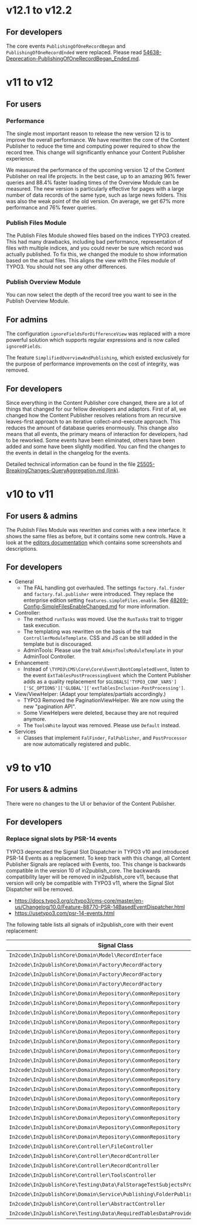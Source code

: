 # v12.1 to v12.2

## For developers

The core events `PublishingOfOneRecordBegan` and `PublishingOfOneRecordEnded` were replaced. Please
read [54638-Deprecation-PublishingOfOneRecordBegan_Ended.md](Documentation/Developers/Changelog/54638-Deprecation-PublishingOfOneRecordBegan_Ended.md).

# v11 to v12

## For users

### Performance

The single most important reason to release the new version 12 is to improve the overall performance. We have rewritten
the core of the Content Publisher to reduce the time and computing power required to show the record tree. This change
will significantly enhance your Content Publisher experience.

We measured the performance of the upcoming version 12 of the Content Publisher on real life projects. In the best case,
up to an amazing 96% fewer queries and 88.4% faster loading times of the Overview Module can be measured. The new
version is particularly effective for pages with a large number of data records of the same type, such as large news
folders. This was also the weak point of the old version. On average, we get 67% more performance and 76% fewer queries.

### Publish Files Module

The Publish Files Module showed files based on the indices TYPO3 created. This had many drawbacks, including bad
performance, representation of files with multiple indices, and you could never be sure which record was actually
published. To fix this, we changed the module to show information based on the actual files. This aligns the view with
the Files module of TYPO3. You should not see any other differences.

### Publish Overview Module

You can now select the depth of the record tree you want to see in the Publish Overview Module.

## For admins

The configuration `ignoreFieldsForDifferenceView` was replaced with a more powerful solution which supports regular
expressions and is now called `ignoredFields`.

The feature `SimplifiedOverviewAndPublishing`, which existed exclusively for the purpose of performance improvements on
the cost of integrity, was removed.

## For developers

Since everything in the Content Publisher core changed, there are a lot of things that changed for our fellow developers
and adaptors. First of all, we changed how the Content Publisher resolves relations from an recursive leaves-first
approach to an iterative collect-and-execute approach. This reduces the amount of database queries enormously. This
change also means that all events, the primary means of interaction for developers, had to be reworked. Some events have
been eliminated, others have been added and some have been slightly modified. You can find the changes to the events in
detail in the changelog for the events.

Detailed technical information can be found in the
file [25505-BreakingChanges-QueryAggregation.md (link)](Documentation/Developers/Changelog/25505-BreakingChanges-QueryAggregation.md).

# v10 to v11

## For users & admins

The Publish Files Module was rewritten and comes with a new interface. It shows the same files as before, but it
contains some new controls. Have a look at the [editors documentation](Documentation/Editors/PublishFilesModule.md)
which contains some screenshots and descriptions.

## For developers

* General
    * The FAL handling got overhauled. The settings `factory.fal.finder` and `factory.fal.publisher` were introduced.
      They
      replace the enterprise edition setting `features.simpleFiles.enable`.
      See [48269-Config-SimpleFilesEnableChanged.md](https://github.com/in2code-de/in2publish/blob/9636a805c28c3c0e1db55c57e2691318061a7300/Documentation/Changelog/48269-Config-SimpleFilesEnableChanged.md)
      for more information.
* Controller:
    * The method `runTasks` was moved. Use the `RunTasks` trait to trigger task execution.
    * The templating was rewritten on the basis of the trait `ControllerModuleTemplate`. CSS and JS can be still added
      in the template but is discouraged.
    * AdminTools: Please use the trait `AdminToolsModuleTemplate` in your AdminTool Controller.
* Enhancement:
    * Instead of `\TYPO3\CMS\Core\Core\Event\BootCompletedEvent`, listen to the event `ExtTablesPostProcessingEvent`
      which
      the Content Publisher adds as a quality replacement
      for `$GLOBALS['TYPO3_CONF_VARS']['SC_OPTIONS']['GLOBAL']['extTablesInclusion-PostProcessing']`.
* View/ViewHelper: (Adapt your templates/partials accordingly.)
    * TYPO3 Removed the PaginationViewHelper. We are now using the new "pagination API".
    * Some ViewHelpers were deleted, because they are not required anymore.
    * The `ToolsWhite` layout was removed. Please use `Default` instead.
* Services
    * Classes that implement `FalFinder`, `FalPublisher`, and `PostProcessor` are now automatically registered and
      public.

# v9 to v10

## For users & admins

There were no changes to the UI or behavior of the Content Publisher.

## For developers

### Replace signal slots by PSR-14 events

TYPO3 deprecated the Signal Slot Dispatcher in TYPO3 v10 and introduced PSR-14 Events as a replacement. To keep track
with this change, all Content Publisher Signals are replaced with Events, too. This change is backwards compatible in
the version 10 of in2publish_core. The backwards compatibility layer will be removed in in2publish_core v11, because
that version will only be compatible with TYPO3 v11, where the Signal Slot Dispatcher will be removed.

* https://docs.typo3.org/c/typo3/cms-core/master/en-us/Changelog/10.0/Feature-88770-PSR-14BasedEventDispatcher.html
* https://usetypo3.com/psr-14-events.html

The following table lists all signals of in2publish_core with their event replacement:

| Signal Class                                                              | Signal Name                                            | Event                                                                                                                                               |
|---------------------------------------------------------------------------|--------------------------------------------------------|-----------------------------------------------------------------------------------------------------------------------------------------------------|
| `In2code\In2publishCore\Domain\Model\RecordInterface`                     | isPublishable                                          | [VoteIfRecordIsPublishable](../Events/VoteIfRecordIsPublishable.md)                                                                                 |
| `In2code\In2publishCore\Domain\Factory\RecordFactory`                     | instanceCreated (RecordFactory)                        | [RecordInstanceWasInstantiated](../Events/RecordInstanceWasInstantiated.md)                                                                         |
| `In2code\In2publishCore\Domain\Factory\RecordFactory`                     | rootRecordFinished                                     | [RootRecordCreationWasFinished](../Events/RootRecordCreationWasFinished.md)                                                                         |
| `In2code\In2publishCore\Domain\Factory\RecordFactory`                     | addAdditionalRelatedRecords                            | [AllRelatedRecordsWereAddedToOneRecord](../Events/AllRelatedRecordsWereAddedToOneRecord.md)                                                         |
| `In2code\In2publishCore\Domain\Repository\CommonRepository`               | afterRecordEnrichment (deprecated!)                    | [RecordWasEnriched](../Events/RecordWasEnriched.md)                                                                                                 |
| `In2code\In2publishCore\Domain\Repository\CommonRepository`               | relationResolverRTE                                    | [RelatedRecordsByRteWereFetched](../Events/RelatedRecordsByRteWereFetched.md)                                                                       |
| `In2code\In2publishCore\Domain\Repository\CommonRepository`               | publishRecordRecursiveBegin                            | [RecursiveRecordPublishingBegan](../Events/RecursiveRecordPublishingBegan.md)                                                                       |
| `In2code\In2publishCore\Domain\Repository\CommonRepository`               | publishRecordRecursiveEnd                              | [RecursiveRecordPublishingEnded](../Events/RecursiveRecordPublishingEnded.md)                                                                       |
| `In2code\In2publishCore\Domain\Repository\CommonRepository`               | publishRecordRecursiveBeforePublishing                 | [PublishingOfOneRecordBegan](../Events/PublishingOfOneRecordBegan.md)                                                                               |
| `In2code\In2publishCore\Domain\Repository\CommonRepository`               | publishRecordRecursiveAfterPublishing                  | [PublishingOfOneRecordEnded](../Events/PublishingOfOneRecordEnded.md)                                                                               |
| `In2code\In2publishCore\Domain\Repository\CommonRepository`               | shouldSkipRecord                                       | [VoteIfRecordShouldBeSkipped](../Events/VoteIfRecordShouldBeSkipped.md)                                                                             |
| `In2code\In2publishCore\Domain\Repository\CommonRepository`               | shouldIgnoreRecord                                     | [VoteIfRecordShouldBeIgnored](../Events/VoteIfRecordShouldBeIgnored.md)                                                                             |
| `In2code\In2publishCore\Domain\Repository\CommonRepository`               | shouldSkipEnrichingPageRecord                          | [VoteIfPageRecordEnrichingShouldBeSkipped](../Events/VoteIfPageRecordEnrichingShouldBeSkipped.md)                                                   |
| `In2code\In2publishCore\Domain\Repository\CommonRepository`               | shouldSkipFindByIdentifier                             | [VoteIfFindingByIdentifierShouldBeSkipped](../Events/VoteIfFindingByIdentifierShouldBeSkipped.md)                                                   |
| `In2code\In2publishCore\Domain\Repository\CommonRepository`               | shouldSkipFindByProperty                               | [VoteIfFindingByPropertyShouldBeSkipped](../Events/VoteIfFindingByPropertyShouldBeSkipped.md)                                                       |
| `In2code\In2publishCore\Domain\Repository\CommonRepository`               | shouldSkipSearchingForRelatedRecordByTable             | [VoteIfSearchingForRelatedRecordsByTableShouldBeSkipped](../Events/VoteIfSearchingForRelatedRecordsByTableShouldBeSkipped.md)                       |
| `In2code\In2publishCore\Domain\Repository\CommonRepository`               | shouldSkipSearchingForRelatedRecords                   | [VoteIfSearchingForRelatedRecordsShouldBeSkipped](../Events/VoteIfSearchingForRelatedRecordsShouldBeSkipped.md)                                     |
| `In2code\In2publishCore\Domain\Repository\CommonRepository`               | shouldSkipSearchingForRelatedRecordsByFlexForm         | [VoteIfSearchingForRelatedRecordsByFlexFormShouldBeSkipped](../Events/VoteIfSearchingForRelatedRecordsByFlexFormShouldBeSkipped.md)                 |
| `In2code\In2publishCore\Domain\Repository\CommonRepository`               | shouldSkipSearchingForRelatedRecordsByFlexFormProperty | [VoteIfSearchingForRelatedRecordsByFlexFormPropertyShouldBeSkipped](../Events/VoteIfSearchingForRelatedRecordsByFlexFormPropertyShouldBeSkipped.md) |
| `In2code\In2publishCore\Domain\Repository\CommonRepository`               | shouldSkipSearchingForRelatedRecordsByProperty         | [VoteIfSearchingForRelatedRecordsByPropertyShouldBeSkipped](../Events/VoteIfSearchingForRelatedRecordsByPropertyShouldBeSkipped.md)                 |
| `In2code\In2publishCore\Controller\FileController`                        | folderInstanceCreated                                  | [FolderInstanceWasCreated](../Events/FolderInstanceWasCreated.md)                                                                                   |
| `In2code\In2publishCore\Controller\RecordController`                      | beforeDetailViewRender                                 | [RecordWasCreatedForDetailAction](../Events/RecordWasCreatedForDetailAction.md)                                                                     |
| `In2code\In2publishCore\Controller\RecordController`                      | beforePublishing                                       | [RecordWasSelectedForPublishing](../Events/RecordWasSelectedForPublishing.md)                                                                       |
| `In2code\In2publishCore\Controller\ToolsController`                       | collectSupportPlaces                                   | [CreatedDefaultHelpLabels](../Events/CreatedDefaultHelpLabels.md)                                                                                   |
| `In2code\In2publishCore\Testing\Data\FalStorageTestSubjectsProvider`      | filterStorages                                         | [StoragesForTestingWereFetched](../Events/StoragesForTestingWereFetched.md)                                                                         |
| `In2code\In2publishCore\Domain\Service\Publishing\FolderPublisherService` | afterPublishingFolder                                  | [FolderWasPublished](../Events/FolderWasPublished.md)                                                                                               |
| `In2code\In2publishCore\Controller\AbstractController`                    | checkUserAllowedToPublish                              | [VoteIfUserIsAllowedToPublish](../Events/VoteIfUserIsAllowedToPublish.md)                                                                           |
| `In2code\In2publishCore\Testing\Data\RequiredTablesDataProvider`          | overruleTables                                         | [RequiredTablesWereIdentified](../Events/RequiredTablesWereIdentified.md)                                                                           |
